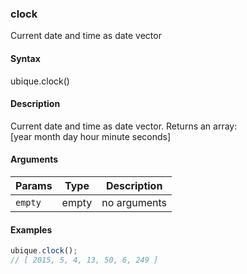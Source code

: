 ### clock

Current date and time as date vector


#### Syntax

ubique.clock()


#### Description

Current date and time as date vector. Returns an array:  
[year month day hour minute seconds]  



#### Arguments

|Params|Type|Description
|---------|----|-----------
|`empty` | empty | no arguments


#### Examples

```js
ubique.clock();
// [ 2015, 5, 4, 13, 50, 6, 249 ]
```


